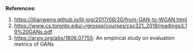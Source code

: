 **References:** 
1. https://lilianweng.github.io/lil-log/2017/08/20/from-GAN-to-WGAN.html
2. https://www.cs.toronto.edu/~rgrosse/courses/csc321_2018/readings/L19%20GANs.pdf
3. https://arxiv.org/abs/1806.07755: An empirical study on evaluation metrics
   of GANs

